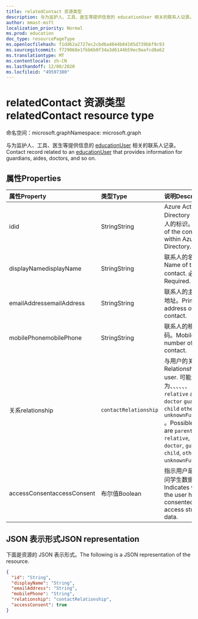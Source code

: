 ```yaml
---
title: relatedContact 资源类型
description: 与为监护人、工具、医生等提供信息的 educationUser 相关的联系人记录。
author: mmast-msft
localization_priority: Normal
ms.prod: education
doc_type: resourcePageType
ms.openlocfilehash: f1dd62a2727ec2cbd6a4044b84105d739bbf9c93
ms.sourcegitcommit: f729068e1fbb6b0f34a3d6144b59ec9aafcd8a62
ms.translationtype: MT
ms.contentlocale: zh-CN
ms.lasthandoff: 12/08/2020
ms.locfileid: "49597380"
---
```

# <a name="relatedcontact-resource-type"></a><span data-ttu-id="c9843-103">relatedContact 资源类型</span><span class="sxs-lookup"><span data-stu-id="c9843-103">relatedContact resource type</span></span>

<span data-ttu-id="c9843-104">命名空间：microsoft.graph</span><span class="sxs-lookup"><span data-stu-id="c9843-104">Namespace: microsoft.graph</span></span>

<span data-ttu-id="c9843-105">与为监护人、工具、医生等提供信息的 [educationUser](../resources/educationuser.md) 相关的联系人记录。</span><span class="sxs-lookup"><span data-stu-id="c9843-105">Contact record related to an [educationUser](../resources/educationuser.md) that provides information for guardians, aides, doctors, and so on.</span></span>

## <a name="properties"></a><span data-ttu-id="c9843-106">属性</span><span class="sxs-lookup"><span data-stu-id="c9843-106">Properties</span></span>

| <span data-ttu-id="c9843-107">属性</span><span class="sxs-lookup"><span data-stu-id="c9843-107">Property</span></span>      | <span data-ttu-id="c9843-108">类型</span><span class="sxs-lookup"><span data-stu-id="c9843-108">Type</span></span>                  | <span data-ttu-id="c9843-109">说明</span><span class="sxs-lookup"><span data-stu-id="c9843-109">Description</span></span>                                                                                                                               |
| :------------ | :-------------------- | :---------------------------------------------------------------------------------------------------------------------------------------- |
| <span data-ttu-id="c9843-110">id</span><span class="sxs-lookup"><span data-stu-id="c9843-110">id</span></span>            | <span data-ttu-id="c9843-111">String</span><span class="sxs-lookup"><span data-stu-id="c9843-111">String</span></span>                | <span data-ttu-id="c9843-112">Azure Active Directory 中的联系人的标识。</span><span class="sxs-lookup"><span data-stu-id="c9843-112">Identity of the contact within Azure Active Directory.</span></span>                                                                                    |
| <span data-ttu-id="c9843-113">displayName</span><span class="sxs-lookup"><span data-stu-id="c9843-113">displayName</span></span>   | <span data-ttu-id="c9843-114">String</span><span class="sxs-lookup"><span data-stu-id="c9843-114">String</span></span>                | <span data-ttu-id="c9843-115">联系人的名称。</span><span class="sxs-lookup"><span data-stu-id="c9843-115">Name of the contact.</span></span> <span data-ttu-id="c9843-116">必需。</span><span class="sxs-lookup"><span data-stu-id="c9843-116">Required.</span></span>                                                                                                            |
| <span data-ttu-id="c9843-117">emailAddress</span><span class="sxs-lookup"><span data-stu-id="c9843-117">emailAddress</span></span>  | <span data-ttu-id="c9843-118">String</span><span class="sxs-lookup"><span data-stu-id="c9843-118">String</span></span>                | <span data-ttu-id="c9843-119">联系人的主电子邮件地址。</span><span class="sxs-lookup"><span data-stu-id="c9843-119">Primary email address of the contact.</span></span>                                                                                                     |
| <span data-ttu-id="c9843-120">mobilePhone</span><span class="sxs-lookup"><span data-stu-id="c9843-120">mobilePhone</span></span>   | <span data-ttu-id="c9843-121">String</span><span class="sxs-lookup"><span data-stu-id="c9843-121">String</span></span>                | <span data-ttu-id="c9843-122">联系人的移动电话号码。</span><span class="sxs-lookup"><span data-stu-id="c9843-122">Mobile phone number of the contact.</span></span>                                                                                                       |
| <span data-ttu-id="c9843-123">关系</span><span class="sxs-lookup"><span data-stu-id="c9843-123">relationship</span></span>  | `contactRelationship` | <span data-ttu-id="c9843-124">与用户的关系。</span><span class="sxs-lookup"><span data-stu-id="c9843-124">Relationship to the user.</span></span> <span data-ttu-id="c9843-125">可能的值为、、、、、、 `parent` `relative` `aide` `doctor` `guardian` `child` `other` `unknownFutureValue` 。</span><span class="sxs-lookup"><span data-stu-id="c9843-125">Possible values are `parent`, `relative`, `aide`, `doctor`, `guardian`, `child`, `other`, `unknownFutureValue`.</span></span> |
| <span data-ttu-id="c9843-126">accessConsent</span><span class="sxs-lookup"><span data-stu-id="c9843-126">accessConsent</span></span> | <span data-ttu-id="c9843-127">布尔值</span><span class="sxs-lookup"><span data-stu-id="c9843-127">Boolean</span></span>               | <span data-ttu-id="c9843-128">指示用户是否同意访问学生数据。</span><span class="sxs-lookup"><span data-stu-id="c9843-128">Indicates whether the user has been consented to access student data.</span></span>                                                                     |

## <a name="json-representation"></a><span data-ttu-id="c9843-129">JSON 表示形式</span><span class="sxs-lookup"><span data-stu-id="c9843-129">JSON representation</span></span>

<span data-ttu-id="c9843-130">下面是资源的 JSON 表示形式。</span><span class="sxs-lookup"><span data-stu-id="c9843-130">The following is a JSON representation of the resource.</span></span>

<!-- {
  "blockType": "resource",
  "optionalProperties": [

  ],
  "@odata.type": "microsoft.graph.relatedContact"
}-->

```json
{
  "id": "String",
  "displayName": "String",
  "emailAddress": "String",
  "mobilePhone": "String",
  "relationship": "contactRelationship",
  "accessConsent": true
}
```

<!-- uuid: 720F9AB6-6E7A-4A66-8B0A-37A556FF99C5
2015-10-25 14:57:30 UTC -->
<!--
{
  "type": "#page.annotation",
  "description": "relatedContact resource",
  "keywords": "",
  "section": "documentation",
  "tocPath": "",
  "suppressions": [
  ]
}
-->

